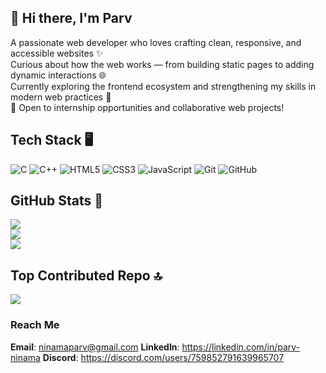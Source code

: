 ## 👋 Hi there, I'm Parv

A passionate web developer who loves crafting clean, responsive, and accessible websites ✨  
Curious about how the web works — from building static pages to adding dynamic interactions 🌐  
Currently exploring the frontend ecosystem and strengthening my skills in modern web practices 🚀  
📌 Open to internship opportunities and collaborative web projects!

## Tech Stack 🖥️
![C](https://img.shields.io/badge/c-%2300599C.svg?style=flat&logo=c&logoColor=white) ![C++](https://img.shields.io/badge/c++-%2300599C.svg?style=flat&logo=c%2B%2B&logoColor=white) ![HTML5](https://img.shields.io/badge/html5-%23E34F26.svg?style=flat&logo=html5&logoColor=white) ![CSS3](https://img.shields.io/badge/css3-%231572B6.svg?style=flat&logo=css3&logoColor=white) ![JavaScript](https://img.shields.io/badge/javascript-%23323330.svg?style=flat&logo=javascript&logoColor=%23F7DF1E) ![Git](https://img.shields.io/badge/git-%23F05033.svg?style=flat&logo=git&logoColor=white) ![GitHub](https://img.shields.io/badge/github-%23121011.svg?style=flat&logo=github&logoColor=white)
## GitHub Stats 🌱
![](https://github-readme-stats.vercel.app/api?username=parvninama&theme=radical&hide_border=false&include_all_commits=false&count_private=false)<br/>
![](https://nirzak-streak-stats.vercel.app/?user=parvninama&theme=radical&hide_border=false)<br/>
![](https://github-readme-stats.vercel.app/api/top-langs/?username=parvninama&theme=radical&hide_border=false&include_all_commits=false&count_private=false&layout=compact)

## Top Contributed Repo 🔝
![](https://github-contributor-stats.vercel.app/api?username=parvninama&limit=5&theme=dark&combine_all_yearly_contributions=true)



### Reach Me

**Email**: [ninamaparv@gmail.com](mailto:ninamaparv@gmail.com)
**LinkedIn**: https://linkedin.com/in/parv-ninama
**Discord**: https://discord.com/users/759852791639965707
